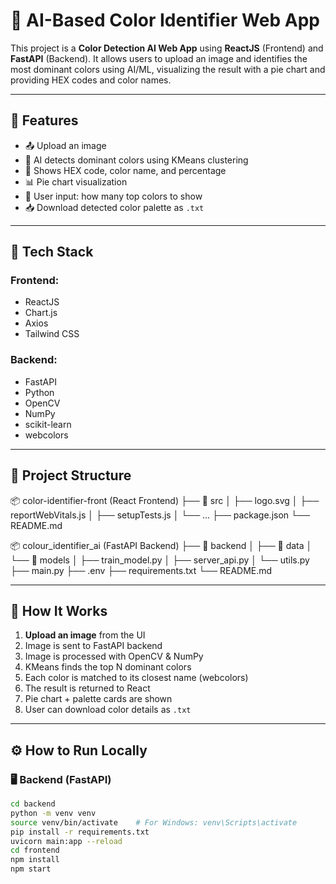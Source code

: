 # 🎨 AI-Based Color Identifier Web App

This project is a **Color Detection AI Web App** using **ReactJS** (Frontend) and **FastAPI** (Backend). It allows users to upload an image and identifies the most dominant colors using AI/ML, visualizing the result with a pie chart and providing HEX codes and color names.

---

## 🌟 Features

- 📤 Upload an image
- 🧠 AI detects dominant colors using KMeans clustering
- 🌈 Shows HEX code, color name, and percentage
- 📊 Pie chart visualization
- 🔢 User input: how many top colors to show
- 📥 Download detected color palette as `.txt`

---

## 🧰 Tech Stack

### Frontend:
- ReactJS
- Chart.js
- Axios
- Tailwind CSS

### Backend:
- FastAPI
- Python
- OpenCV
- NumPy
- scikit-learn
- webcolors

---

## 📁 Project Structure
📦 color-identifier-front  (React Frontend)
├── 📂 src
│   ├── logo.svg
│   ├── reportWebVitals.js
│   ├── setupTests.js
│   └── ...
├── package.json
└── README.md

📦 colour_identifier_ai  (FastAPI Backend)
├── 📂 backend
│   ├── 📂 data
│   └── 📂 models
│       ├── train_model.py
│       ├── server_api.py
│       └── utils.py
├── main.py
├── .env
├── requirements.txt
└── README.md

---

## 🚀 How It Works

1. **Upload an image** from the UI
2. Image is sent to FastAPI backend
3. Image is processed with OpenCV & NumPy
4. KMeans finds the top N dominant colors
5. Each color is matched to its closest name (webcolors)
6. The result is returned to React
7. Pie chart + palette cards are shown
8. User can download color details as `.txt`

---

## ⚙️ How to Run Locally

### 🖥️ Backend (FastAPI)

```bash
cd backend
python -m venv venv
source venv/bin/activate    # For Windows: venv\Scripts\activate
pip install -r requirements.txt
uvicorn main:app --reload
cd frontend
npm install
npm start

